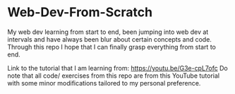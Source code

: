 # Web-Dev-From-Scratch
My web dev learning from start to end, been jumping into web dev at intervals and have always been blur about certain concepts and code. Through this repo I hope that I can finally grasp everything from start to end.

Link to the tutorial that I am learning from: https://youtu.be/G3e-cpL7ofc
Do note that all code/ exercises from this repo are from this YouTube tutorial with some minor modifications tailored to my personal preference.
